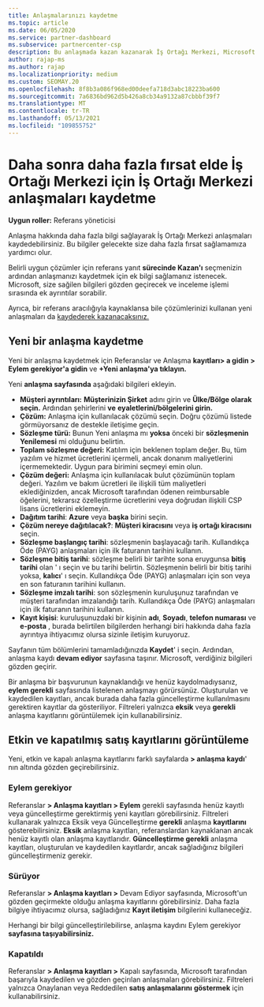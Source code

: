 ```yaml
---
title: Anlaşmalarınızı kaydetme
ms.topic: article
ms.date: 06/05/2020
ms.service: partner-dashboard
ms.subservice: partnercenter-csp
description: Bu anlaşmada kazan kazanarak İş Ortağı Merkezi, Microsoft'un gelecekte size daha fazla fırsat sağlamanıza yardımcı olur.
author: rajap-ms
ms.author: rajap
ms.localizationpriority: medium
ms.custom: SEOMAY.20
ms.openlocfilehash: 8f8b3a086f968ed00deefa718d3abc18223ba600
ms.sourcegitcommit: 7a6836bd962d5b426a8cb34a9132a87cbbbf39f7
ms.translationtype: MT
ms.contentlocale: tr-TR
ms.lasthandoff: 05/13/2021
ms.locfileid: "109855752"
---
```

# <a name="register-deals-youve-won-in-partner-center-so-you-can-get-more-opportunities-later"></a>Daha sonra daha fazla fırsat elde İş Ortağı Merkezi için İş Ortağı Merkezi anlaşmaları kaydetme

**Uygun roller:** Referans yöneticisi

Anlaşma hakkında daha fazla bilgi sağlayarak İş Ortağı Merkezi anlaşmaları kaydedebilirsiniz. Bu bilgiler gelecekte size daha fazla fırsat sağlamamıza yardımcı olur.

Belirli uygun çözümler için referans yanıt [](manage-leads.md) **sürecinde Kazan'ı** seçmenizin ardından anlaşmanızı kaydetmek için ek bilgi sağlamanız istenecek. Microsoft, size sağilen bilgileri gözden geçirecek ve inceleme işlemi sırasında ek ayrıntılar sorabilir.

Ayrıca, bir referans aracılığıyla kaynaklansa bile çözümlerinizi kullanan yeni anlaşmaları da [kaydederek kazanacaksınız.](referrals.md) 

## <a name="register-a-new-deal"></a>Yeni bir anlaşma kaydetme

Yeni bir anlaşma kaydetmek için Referanslar ve Anlaşma **kayıtları> a gidin > Eylem gerekiyor'a gidin** ve **+Yeni anlaşma'ya tıklayın.**

Yeni **anlaşma sayfasında** aşağıdaki bilgileri ekleyin.

- **Müşteri ayrıntıları:** **Müşterinizin Şirket** adını girin ve **Ülke/Bölge olarak seçin.** Ardından şehirlerini **ve** **eyaletlerini/bölgelerini girin.**
- **Çözüm:** Anlaşma için kullanılacak çözümü seçin. Doğru çözümü listede görmüyorsanız de destekle iletişime geçin.
- **Sözleşme türü:** Bunun Yeni anlaşma mı **yoksa** önceki bir **sözleşmenin Yenilemesi** mi olduğunu belirtin.
- **Toplam sözleşme değeri:** Katılım için beklenen toplam değer. Bu, tüm yazılım ve hizmet ücretlerini içermeli, ancak donanım maliyetlerini içermemektedir. Uygun para birimini seçmeyi emin olun.
- **Çözüm değeri:** Anlaşma için kullanılacak bulut çözümünün toplam değeri. Yazılım ve bakım ücretleri ile ilişkili tüm maliyetleri eklediğinizden, ancak Microsoft tarafından ödenen reimbursable öğelerini, tekrarsız özelleştirme ücretlerini veya doğrudan ilişkili CSP lisans ücretlerini eklemeyin.
- **Dağıtım tarihi**: **Azure** veya **başka** birini seçin.
- **Çözüm nereye dağıtılacak?**: **Müşteri kiracısını** veya **iş ortağı kiracısını** seçin.
- **Sözleşme başlangıç tarihi**: sözleşmenin başlayacağı tarih. Kullandıkça Öde (PAYG) anlaşmaları için ilk faturanın tarihini kullanın.
- **Sözleşme bitiş tarihi**: sözleşme belirli bir tarihte sona eruygunsa **bitiş tarihi** olan ' ı seçin ve bu tarihi belirtin. Sözleşmenin belirli bir bitiş tarihi yoksa, **kalıcı**' ı seçin. Kullandıkça Öde (PAYG) anlaşmaları için son veya en son faturanın tarihini kullanın.
- **Sözleşme imzalı tarihi**: son sözleşmenin kuruluşunuz tarafından ve müşteri tarafından imzalandığı tarih. Kullandıkça Öde (PAYG) anlaşmaları için ilk faturanın tarihini kullanın.
- **Kayıt kişisi**: kuruluşunuzdaki bir kişinin **adı**, **Soyadı**, **telefon numarası** ve **e-posta** , burada belirtilen bilgilerden herhangi biri hakkında daha fazla ayrıntıya ihtiyacımız olursa sizinle iletişim kuruyoruz.

Sayfanın tüm bölümlerini tamamladığınızda **Kaydet**' i seçin. Ardından, anlaşma kaydı **devam ediyor** sayfasına taşınır. Microsoft, verdiğiniz bilgileri gözden geçirir.

Bir anlaşma bir başvurunun kaynaklandığı ve henüz kaydolmadıysanız, **eylem gerekli** sayfasında listelenen anlaşmayı görürsünüz. Oluşturulan ve kaydedilen kayıtları, ancak burada daha fazla güncelleştirme kullanılmasını gerektiren kayıtlar da gösteriliyor. Filtreleri yalnızca **eksik** veya **gerekli** anlaşma kayıtlarını görüntülemek için kullanabilirsiniz.

## <a name="viewing-active-and-closed-deal-registrations"></a>Etkin ve kapatılmış satış kayıtlarını görüntüleme

Yeni, etkin ve kapalı anlaşma kayıtlarını farklı sayfalarda **> anlaşma kaydı**' nın altında gözden geçirebilirsiniz.

### <a name="action-required"></a>Eylem gerekiyor

Referanslar **> Anlaşma kayıtları > Eylem** gerekli sayfasında henüz kayıtlı veya güncelleştirme gerektirmiş yeni kayıtları görebilirsiniz. Filtreleri kullanarak yalnızca Eksik veya Güncelleştirme **gerekli** anlaşma **kayıtlarını** gösterebilirsiniz. **Eksik** anlaşma kayıtları, referanslardan kaynaklanan ancak henüz kayıtlı olan anlaşma kayıtlarıdır. **Güncelleştirme gerekli** anlaşma kayıtları, oluşturulan ve kaydedilen kayıtlardır, ancak sağladığınız bilgileri güncelleştirmeniz gerekir.

### <a name="in-progress"></a>Sürüyor

Referanslar **> Anlaşma kayıtları >** Devam Ediyor sayfasında, Microsoft'un gözden geçirmekte olduğu anlaşma kayıtlarını görebilirsiniz. Daha fazla bilgiye ihtiyacımız olursa, sağladığınız **Kayıt iletişim** bilgilerini kullaneceğiz.

Herhangi bir bilgi güncelleştirilebilirse, anlaşma kaydını Eylem gerekiyor **sayfasına taşıyabilirsiniz.**

### <a name="closed"></a>Kapatıldı

Referanslar **> Anlaşma kayıtları >** Kapalı sayfasında, Microsoft tarafından başarıyla kaydedilen ve gözden geçirılan anlaşmaları görebilirsiniz. Filtreleri yalnızca Onaylanan veya Reddedilen **satış anlaşmalarını** **göstermek** için kullanabilirsiniz.
